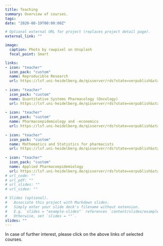 ```yaml
---
title: Teaching
summary: Overview of courses.
tags: 
date: "2020-08-19T00:00:00Z"

# Optional external URL for project (replaces project detail page).
external_link: ""

image:
  caption: Photo by rawpixel on Unsplash
  focal_point: Smart

links:
- icon: "teacher"
  icon_pack: "custom"
  name: Reproducible Research
  url: https://lsf.uni-heidelberg.de/qisserver/rds?state=verpublish&status=init&vmfile=no&moduleCall=webInfo&publishConfFile=webInfo&publishSubDir=veranstaltung&veranstaltung.veranstid=319919
  
- icon: "teacher"
  icon_pack: "custom"
  name: Quantitative Systems Pharmacology (Oncology)
  url: https://lsf.uni-heidelberg.de/qisserver/rds?state=verpublish&status=init&vmfile=no&moduleCall=webInfo&publishConfFile=webInfo&publishSubDir=veranstaltung&veranstaltung.veranstid=318904
  
- icon: "teacher"
  icon_pack: "custom"
  name: Pharmacoepidemiology and -economics
  url: https://lsf.uni-heidelberg.de/qisserver/rds?state=verpublish&status=init&vmfile=no&publishid=300608&moduleCall=webInfo&publishConfFile=webInfo&publishSubDir=veranstaltung
  
- icon: "teacher"
  icon_pack: "custom"
  name: Mathematics and Statistics for pharmacists
  url: https://lsf.uni-heidelberg.de/qisserver/rds?state=verpublish&status=init&vmfile=no&publishid=337371&moduleCall=webInfo&publishConfFile=webInfo&publishSubDir=veranstaltung 
  
- icon: "teacher"
  icon_pack: "custom"
  name: Applied Pharmacoepidemiology
  url: https://lsf.uni-heidelberg.de/qisserver/rds?state=verpublish&status=init&vmfile=no&publishid=303573&moduleCall=webInfo&publishConfFile=webInfo&publishSubDir=veranstaltung
# url_code: ""
# url_pdf: ""
# url_slides: ""
# url_video: ""

# Slides (optional).
#   Associate this project with Markdown slides.
#   Simply enter your slide deck's filename without extension.
#   E.g. `slides = "example-slides"` references `content/slides/example-slides.md`.
#   Otherwise, set `slides = ""`.
slides: ""
---
```


In case of further interest, please click on the above links of selected courses.
